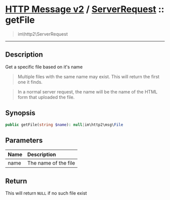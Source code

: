 # [HTTP Message v2](http2.md) / [ServerRequest](http2-ServerRequest.md) :: getFile
 > im\http2\ServerRequest
____

## Description
Get a specific file based on it's name

 > Multiple files with the same name may exist. This will return the first one it finds.  

 > In a normal server request, the name will be the name of the HTML form that uploaded the file.  

## Synopsis
```php
public getFile(string $name): null|im\http2\msg\File
```

## Parameters
| Name | Description |
| :--- | :---------- |
| name | The name of the file |

## Return
This will return `NULL` if no such file exist

